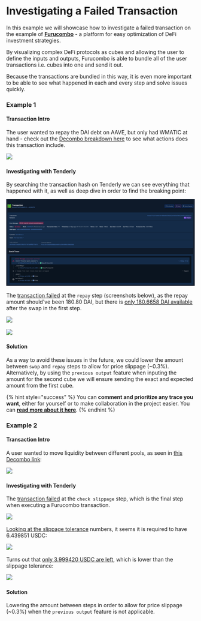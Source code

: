 # Investigating a Failed Transaction

In this example we will showcase how to investigate a failed transaction on the example of [**Furucombo**](https://furucombo.app) - a platform for easy optimization of DeFi investment strategies.&#x20;

By visualizing complex DeFi protocols as cubes and allowing the user to define the inputs and outputs, Furucombo is able to bundle all of the user transactions i.e. cubes into one and send it out.&#x20;

Because the transactions are bundled in this way, it is even more important to be able to see what happened in each and every step and solve issues quickly.



### Example 1

#### Transaction Intro

The user wanted to repay the DAI debt on AAVE, but only had WMATIC at hand - check out the [Decombo breakdown here](https://furucombo.app/decombo?chainId=137\&txHash=0xbcd377e337ce8e9fc391888a8bb95883923e4385fa548fe230ef0b7c8c56e578) to see what actions does this transaction include.

![](https://lh4.googleusercontent.com/ah\_vAF4pSa0M60hGLLgTpcFTauo7c0XDi6BSHHjgG0vdZIiFoLA05XtLf8lxOMbBy55c0Phl2A94R3lk2fVaESRENY-Hr1ercrEgnDvfBh3zoBj2e6-1VAh9Zb1rCd86mLkXhZ3W)

#### Investigating with Tenderly

By searching the transaction hash on Tenderly we can see everything that happened with it, as well as deep dive in order to find the breaking point:

![](<../../.gitbook/assets/Screenshot 2021-11-08 at 13.24.09.png>)

The [transaction failed](https://dashboard.tenderly.co/tx/polygon/0xbcd377e337ce8e9fc391888a8bb95883923e4385fa548fe230ef0b7c8c56e578) at the `repay` step (screenshots below), as the repay amount should've been 180.80 DAI, but there is [only 180.6658 DAI available](https://dashboard.tenderly.co/tx/polygon/0xbcd377e337ce8e9fc391888a8bb95883923e4385fa548fe230ef0b7c8c56e578/debugger?trace=0.12.2.1.2.0.2.0.8.0.1.1.0.0.1) after the swap in the first step.

![](https://lh3.googleusercontent.com/Sb1XyfSiZ5Kv9GnQdpiLaQ2s7Bt3VDWBYdpf9ntSbNHng\_7uQOmL-SGChYHDOy8ne7C6vw1gO1kuaLU4jytWf0kDD91ckYHsVtAlkc0QTf7odVr4GS-idS\_Mf0EF4bcAuwF0bRY1)

![](https://lh4.googleusercontent.com/g7cQNIrA\_wCPclSEqaLusyipNrVu4-XoBXop5M2uNFb8MeLBTvxlKcZoQfbtn1IsYZ5SxhYcJ0P5f9GG6\_4ex2KNHAHvV9wCln2IN7ytaDmHe\_GTbB5Iy-C2or0hZm2Wc7WgWpoX)

#### Solution

As a way to avoid these issues in the future, we could lower the amount between `swap` and `repay` steps to allow for price slippage (\~0.3%). Alternatively, by using the `previous output` feature when inputing the amount for the second cube we will ensure sending the exact and expected amount from the first cube.

{% hint style="success" %}
You can **comment and prioritize any trace you want**, either for yourself or to make collaboration in the project easier. You can [**read more about it here**](../../monitoring/contracts/commenting-and-prioritizing-traces.md).
{% endhint %}

### Example 2

#### Transaction Intro

A user wanted to move liquidity between different pools, as seen in [this Decombo link](https://furucombo.app/decombo?chainId=137\&txHash=0xafa72ac178ba6e67b5b580082130b91ac64421941d6cf72c0d518fe6b8977106):

![](https://lh4.googleusercontent.com/wWQGWGPQyTozSja6pdVfC3taTde9JCNnrwFaCRjs1OQmtMIRIsyoFL2NhhbBaykTlVLRYzlT7CHXsp6kiJBzU\_4Vm1zu1FbwTochARKuigWe4iMPW8GfMZONOIEvNd6OH4-l50lT)

#### Investigating with Tenderly

The [transaction failed](https://dashboard.tenderly.co/tx/polygon/0xafa72ac178ba6e67b5b580082130b91ac64421941d6cf72c0d518fe6b8977106) at the `check slippage` step, which is the final step when executing a Furucombo transaction.

![](https://lh6.googleusercontent.com/A3crA2U-sqGnWvobqeWBP6C70QDY3QejK2dHIDblApHVcsXcYjY3qoEnnwahJ6EQdue6QN7wG4dL7SLKI8xqxFWs7saEvPf0eCuV5wKw\_8qO56\_QcxcVxdaDtbPaLa2UISye9sZD)

[Looking at the slippage tolerance](https://dashboard.tenderly.co/tx/polygon/0xafa72ac178ba6e67b5b580082130b91ac64421941d6cf72c0d518fe6b8977106/debugger?trace=0.0.0.8.1.3.27.2) numbers, it seems it is required to have 6.439851 USDC:

![](https://lh3.googleusercontent.com/YLchfzl5OZuxEyLAOIo5yzbTb\_coPT2odDkXScWKZ4GpxRemHypme1akWzeG5IuoAFh\_OzqEpaPgbDuXN2288yfIhyzlOJuVGKBuMiFpWLg9-aAqIotxEeVn38NdNGFMBeZ9NsAP)

Turns out that [only 3.999420 USDC are left](https://dashboard.tenderly.co/tx/polygon/0xafa72ac178ba6e67b5b580082130b91ac64421941d6cf72c0d518fe6b8977106/debugger?trace=0.0.0.8.1.3.27.2.1.0), which is lower than the slippage tolerance:

![](https://lh3.googleusercontent.com/EUXHTnFr9N4yE\_GbjxXy-KJxGEOXODGYNCCJl0MsyXnbAULj8LZNlOszBHxpftgi7cvjk2OZGBUYlZ5m-X2utt4QqqbRvjAO0A9NykuvE\_-eR97ZVaO65\_JtWV1QRl8sZHZCL-S-)

#### Solution

Lowering the amount between steps in order to allow for price slippage (\~0.3%) when the `previous output` feature is not applicable.

